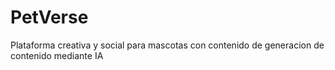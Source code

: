 # PetVerse
Plataforma creativa y social para mascotas con contenido de generacion de contenido mediante IA
